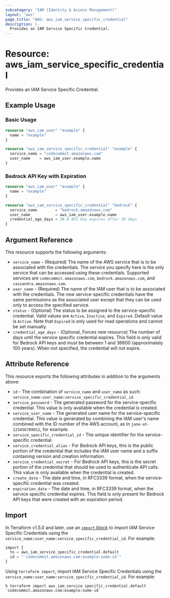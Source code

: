 ```yaml
---
subcategory: "IAM (Identity & Access Management)"
layout: "aws"
page_title: "AWS: aws_iam_service_specific_credential"
description: |-
  Provides an IAM Service Specific Credential.
---
```


# Resource: aws_iam_service_specific_credential

Provides an IAM Service Specific Credential.

## Example Usage

### Basic Usage

```terraform
resource "aws_iam_user" "example" {
  name = "example"
}

resource "aws_iam_service_specific_credential" "example" {
  service_name = "codecommit.amazonaws.com"
  user_name    = aws_iam_user.example.name
}
```

### Bedrock API Key with Expiration

```terraform
resource "aws_iam_user" "example" {
  name = "example"
}

resource "aws_iam_service_specific_credential" "bedrock" {
  service_name        = "bedrock.amazonaws.com"
  user_name           = aws_iam_user.example.name
  credential_age_days = 30 # API key expires after 30 days
}
```

## Argument Reference

This resource supports the following arguments:

- `service_name` - (Required) The name of the AWS service that is to be associated with the credentials. The service you specify here is the only service that can be accessed using these credentials. Supported services are `codecommit.amazonaws.com`, `bedrock.amazonaws.com`, and `cassandra.amazonaws.com`.
- `user_name` - (Required) The name of the IAM user that is to be associated with the credentials. The new service-specific credentials have the same permissions as the associated user except that they can be used only to access the specified service.
- `status` - (Optional) The status to be assigned to the service-specific credential. Valid values are `Active`, `Inactive`, and `Expired`. Default value is `Active`. Note that `Expired` is only used for read operations and cannot be set manually.
- `credential_age_days` - (Optional, Forces new resource) The number of days until the service specific credential expires. This field is only valid for Bedrock API keys and must be between 1 and 36600 (approximately 100 years). When not specified, the credential will not expire.

## Attribute Reference

This resource exports the following attributes in addition to the arguments above:

- `id` - The combination of `service_name` and `user_name` as such: `service_name:user_name:service_specific_credential_id`.
- `service_password` - The generated password for the service-specific credential. This value is only available when the credential is created.
- `service_user_name` - The generated user name for the service-specific credential. This value is generated by combining the IAM user's name combined with the ID number of the AWS account, as in `jane-at-123456789012`, for example.
- `service_specific_credential_id` - The unique identifier for the service-specific credential.
- `service_credential_alias` - For Bedrock API keys, this is the public portion of the credential that includes the IAM user name and a suffix containing version and creation information.
- `service_credential_secret` - For Bedrock API keys, this is the secret portion of the credential that should be used to authenticate API calls. This value is only available when the credential is created.
- `create_date` - The date and time, in RFC3339 format, when the service-specific credential was created.
- `expiration_date` - The date and time, in RFC3339 format, when the service specific credential expires. This field is only present for Bedrock API keys that were created with an expiration period.

## Import

In Terraform v1.5.0 and later, use an [`import` block](https://developer.hashicorp.com/terraform/language/import) to import IAM Service Specific Credentials using the `service_name:user_name:service_specific_credential_id`. For example:

```terraform
import {
  to = aws_iam_service_specific_credential.default
  id = "`codecommit.amazonaws.com:example:some-id`"
}
```

Using `terraform import`, import IAM Service Specific Credentials using the `service_name:user_name:service_specific_credential_id`. For example:

```console
% terraform import aws_iam_service_specific_credential.default `codecommit.amazonaws.com:example:some-id`
```
